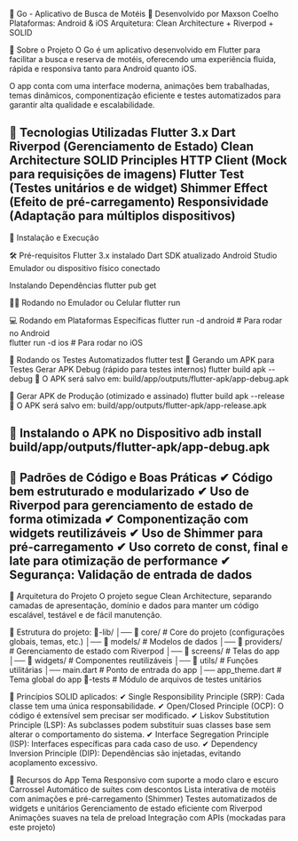 📍 Go - Aplicativo de Busca de Motéis 🚀
Desenvolvido por Maxson Coelho
 Plataformas: Android & iOS
Arquitetura: Clean Architecture + Riverpod + SOLID

📌 Sobre o Projeto
O Go é um aplicativo desenvolvido em Flutter para facilitar a busca e reserva de motéis, oferecendo uma experiência fluida, rápida e responsiva tanto para Android quanto iOS.

O app conta com uma interface moderna, animações bem trabalhadas, temas dinâmicos, componentização eficiente e testes automatizados para garantir alta qualidade e escalabilidade.

📌 Tecnologias Utilizadas
Flutter 3.x
Dart
Riverpod (Gerenciamento de Estado)
Clean Architecture
SOLID Principles
HTTP Client (Mock para requisições de imagens)
Flutter Test (Testes unitários e de widget)
Shimmer Effect (Efeito de pré-carregamento)
Responsividade (Adaptação para múltiplos dispositivos)
--------------------------------------------------------------

🚀 Instalação e Execução

🛠️ Pré-requisitos
Flutter 3.x instalado 
Dart SDK atualizado
Android Studio
Emulador ou dispositivo físico conectado

Instalando Dependências
flutter pub get

🏃‍♂️ Rodando no Emulador ou Celular
flutter run

💻 Rodando em Plataformas Específicas
flutter run -d android   # Para rodar no Android  
flutter run -d ios       # Para rodar no iOS  

🧪 Rodando os Testes Automatizados
flutter test
📌 Gerando um APK para Testes
Gerar APK Debug (rápido para testes internos)
flutter build apk --debug
📂 O APK será salvo em:
build/app/outputs/flutter-apk/app-debug.apk 

🔹 Gerar APK de Produção (otimizado e assinado)
flutter build apk --release
📂 O APK será salvo em:
build/app/outputs/flutter-apk/app-release.apk

🔹 Instalando o APK no Dispositivo
adb install build/app/outputs/flutter-apk/app-debug.apk
--------------------------------------------------------------

📌 Padrões de Código e Boas Práticas
✔ Código bem estruturado e modularizado
✔ Uso de Riverpod para gerenciamento de estado de forma otimizada
✔ Componentização com widgets reutilizáveis
✔ Uso de Shimmer para pré-carregamento
✔ Uso correto de const, final e late para otimização de performance
✔ Segurança: Validação de entrada de dados
--------------------------------------------------------------

📌 Arquitetura do Projeto
O projeto segue Clean Architecture, separando camadas de apresentação, domínio e dados para manter um código escalável, testável e de fácil manutenção.

📂 Estrutura do projeto:
📂-lib/
│── 📂 core/                 # Core do projeto (configurações globais, temas, etc.)
│── 📂 models/               # Modelos de dados
│── 📂 providers/            # Gerenciamento de estado com Riverpod
│── 📂 screens/              # Telas do app
│── 📂 widgets/              # Componentes reutilizáveis
│── 📂 utils/                # Funções utilitárias
│── main.dart                # Ponto de entrada do app
│── app_theme.dart           # Tema global do app
📂-tests                        # Módulo de arquivos de testes unitários

📌 Princípios SOLID aplicados:
✔ Single Responsibility Principle (SRP): Cada classe tem uma única responsabilidade.
✔ Open/Closed Principle (OCP): O código é extensível sem precisar ser modificado.
✔ Liskov Substitution Principle (LSP): As subclasses podem substituir suas classes base sem alterar o comportamento do sistema.
✔ Interface Segregation Principle (ISP): Interfaces específicas para cada caso de uso.
✔ Dependency Inversion Principle (DIP): Dependências são injetadas, evitando acoplamento excessivo.

📌 Recursos do App
Tema Responsivo com suporte a modo claro e escuro
Carrossel Automático de suítes com descontos
Lista interativa de motéis com animações e pré-carregamento (Shimmer)
Testes automatizados de widgets e unitários
Gerenciamento de estado eficiente com Riverpod
Animações suaves na tela de preload
Integração com APIs (mockadas para este projeto)